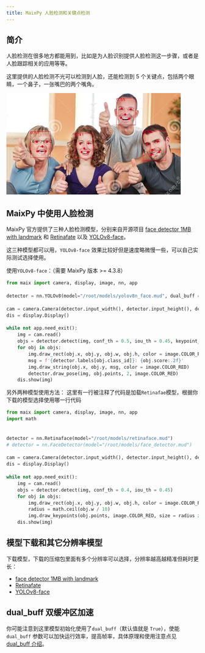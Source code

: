 ```yaml
---
title: MaixPy 人脸检测和关键点检测
---
```


## 简介

人脸检测在很多地方都能用到，比如是为人脸识别提供人脸检测这一步骤，或者是人脸跟踪相关的应用等等。

这里提供的人脸检测不光可以检测到人脸，还能检测到 5 个关键点，包括两个眼睛，一个鼻子，一张嘴巴的两个嘴角。

![face detection](../../assets/face_detection.jpg)


## MaixPy 中使用人脸检测

MaixPy 官方提供了三种人脸检测模型，分别来自开源项目 [face detector 1MB with landmark](https://github.com/biubug6/Face-Detector-1MB-with-landmark) 和 [Retinafate](https://github.com/biubug6/Pytorch_Retinaface) 以及 [YOLOv8-face](https://github.com/derronqi/yolov8-face)。

这三种模型都可以用，`YOLOv8-face` 效果比较好但是速度略微慢一些，可以自己实际测试选择使用。

使用`YOLOv8-face`：（需要 MaixPy 版本 >= 4.3.8）

```python
from maix import camera, display, image, nn, app

detector = nn.YOLOv8(model="/root/models/yolov8n_face.mud", dual_buff = True)

cam = camera.Camera(detector.input_width(), detector.input_height(), detector.input_format())
dis = display.Display()

while not app.need_exit():
    img = cam.read()
    objs = detector.detect(img, conf_th = 0.5, iou_th = 0.45, keypoint_th = 0.5)
    for obj in objs:
        img.draw_rect(obj.x, obj.y, obj.w, obj.h, color = image.COLOR_RED)
        msg = f'{detector.labels[obj.class_id]}: {obj.score:.2f}'
        img.draw_string(obj.x, obj.y, msg, color = image.COLOR_RED)
        detector.draw_pose(img, obj.points, 2, image.COLOR_RED)
    dis.show(img)
```

另外两种模型使用方法：
这里有一行被注释了代码是加载`Retinafae`模型，根据你下载的模型选择使用哪一行代码

```python
from maix import camera, display, image, nn, app
import math


detector = nn.Retinaface(model="/root/models/retinaface.mud")
# detector = nn.FaceDetector(model="/root/models/face_detector.mud")

cam = camera.Camera(detector.input_width(), detector.input_height(), detector.input_format())
dis = display.Display()

while not app.need_exit():
    img = cam.read()
    objs = detector.detect(img, conf_th = 0.4, iou_th = 0.45)
    for obj in objs:
        img.draw_rect(obj.x, obj.y, obj.w, obj.h, color = image.COLOR_RED)
        radius = math.ceil(obj.w / 10)
        img.draw_keypoints(obj.points, image.COLOR_RED, size = radius if radius < 5 else 4)
    dis.show(img)

```

## 模型下载和其它分辨率模型

下载模型，下载的压缩包里面有多个分辨率可以选择，分辨率越高越精准但耗时更长：
* [face detector 1MB with landmark](https://maixhub.com/model/zoo/377)
* [Retinafate](https://maixhub.com/model/zoo/378)
* [YOLOv8-face](https://maixhub.com/model/zoo/407)


## dual_buff 双缓冲区加速

你可能注意到这里模型初始化使用了`dual_buff`（默认值就是 `True`），使能 `dual_buff` 参数可以加快运行效率，提高帧率，具体原理和使用注意点见 [dual_buff 介绍](./dual_buff.md)。




